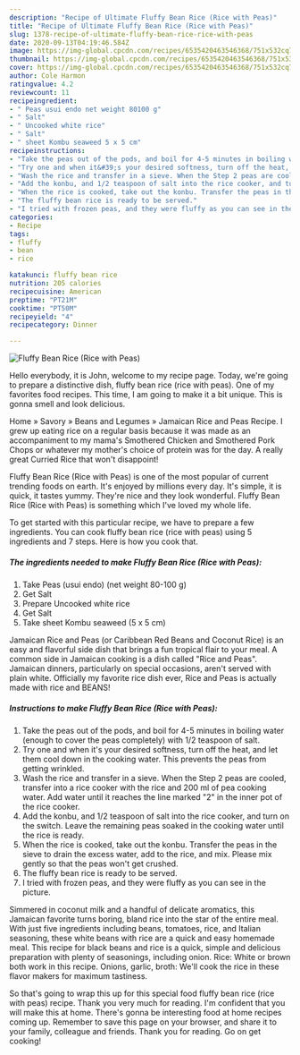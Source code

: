 ```yaml
---
description: "Recipe of Ultimate Fluffy Bean Rice (Rice with Peas)"
title: "Recipe of Ultimate Fluffy Bean Rice (Rice with Peas)"
slug: 1378-recipe-of-ultimate-fluffy-bean-rice-rice-with-peas
date: 2020-09-13T04:19:46.584Z
image: https://img-global.cpcdn.com/recipes/6535420463546368/751x532cq70/fluffy-bean-rice-rice-with-peas-recipe-main-photo.jpg
thumbnail: https://img-global.cpcdn.com/recipes/6535420463546368/751x532cq70/fluffy-bean-rice-rice-with-peas-recipe-main-photo.jpg
cover: https://img-global.cpcdn.com/recipes/6535420463546368/751x532cq70/fluffy-bean-rice-rice-with-peas-recipe-main-photo.jpg
author: Cole Harmon
ratingvalue: 4.2
reviewcount: 11
recipeingredient:
- " Peas usui endo net weight 80100 g"
- " Salt"
- " Uncooked white rice"
- " Salt"
- " sheet Kombu seaweed 5 x 5 cm"
recipeinstructions:
- "Take the peas out of the pods, and boil for 4-5 minutes in boiling water (enough to cover the peas completely) with 1/2 teaspoon of salt."
- "Try one and when it&#39;s your desired softness, turn off the heat, and let them cool down in the cooking water. This prevents the peas from getting wrinkled."
- "Wash the rice and transfer in a sieve. When the Step 2 peas are cooled, transfer into a rice cooker with the rice and 200 ml of pea cooking water. Add water until it reaches the line marked &#34;2&#34; in the inner pot of the rice cooker."
- "Add the konbu, and 1/2 teaspoon of salt into the rice cooker, and turn on the switch. Leave the remaining peas soaked in the cooking water until the rice is ready."
- "When the rice is cooked, take out the konbu. Transfer the peas in the sieve to drain the excess water, add to the rice, and mix. Please mix gently so that the peas won&#39;t get crushed."
- "The fluffy bean rice is ready to be served."
- "I tried with frozen peas, and they were fluffy as you can see in the picture."
categories:
- Recipe
tags:
- fluffy
- bean
- rice

katakunci: fluffy bean rice 
nutrition: 205 calories
recipecuisine: American
preptime: "PT21M"
cooktime: "PT50M"
recipeyield: "4"
recipecategory: Dinner

---
```



![Fluffy Bean Rice (Rice with Peas)](https://img-global.cpcdn.com/recipes/6535420463546368/751x532cq70/fluffy-bean-rice-rice-with-peas-recipe-main-photo.jpg)

Hello everybody, it is John, welcome to my recipe page. Today, we're going to prepare a distinctive dish, fluffy bean rice (rice with peas). One of my favorites food recipes. This time, I am going to make it a bit unique. This is gonna smell and look delicious.

Home » Savory » Beans and Legumes » Jamaican Rice and Peas Recipe. I grew up eating rice on a regular basis because it was made as an accompaniment to my mama&#39;s Smothered Chicken and Smothered Pork Chops or whatever my mother&#39;s choice of protein was for the day. A really great Curried Rice that won&#39;t disappoint!

Fluffy Bean Rice (Rice with Peas) is one of the most popular of current trending foods on earth. It's enjoyed by millions every day. It's simple, it is quick, it tastes yummy. They're nice and they look wonderful. Fluffy Bean Rice (Rice with Peas) is something which I've loved my whole life.


To get started with this particular recipe, we have to prepare a few ingredients. You can cook fluffy bean rice (rice with peas) using 5 ingredients and 7 steps. Here is how you cook that.

<!--inarticleads1-->

##### The ingredients needed to make Fluffy Bean Rice (Rice with Peas):

1. Take  Peas (usui endo) (net weight 80-100 g)
1. Get  Salt
1. Prepare  Uncooked white rice
1. Get  Salt
1. Take  sheet Kombu seaweed (5 x 5 cm)


Jamaican Rice and Peas (or Caribbean Red Beans and Coconut Rice) is an easy and flavorful side dish that brings a fun tropical flair to your meal. A common side in Jamaican cooking is a dish called &#34;Rice and Peas&#34;. Jamaican dinners, particularly on special occasions, aren&#39;t served with plain white. Officially my favorite rice dish ever, Rice and Peas is actually made with rice and BEANS! 

<!--inarticleads2-->

##### Instructions to make Fluffy Bean Rice (Rice with Peas):

1. Take the peas out of the pods, and boil for 4-5 minutes in boiling water (enough to cover the peas completely) with 1/2 teaspoon of salt.
1. Try one and when it&#39;s your desired softness, turn off the heat, and let them cool down in the cooking water. This prevents the peas from getting wrinkled.
1. Wash the rice and transfer in a sieve. When the Step 2 peas are cooled, transfer into a rice cooker with the rice and 200 ml of pea cooking water. Add water until it reaches the line marked &#34;2&#34; in the inner pot of the rice cooker.
1. Add the konbu, and 1/2 teaspoon of salt into the rice cooker, and turn on the switch. Leave the remaining peas soaked in the cooking water until the rice is ready.
1. When the rice is cooked, take out the konbu. Transfer the peas in the sieve to drain the excess water, add to the rice, and mix. Please mix gently so that the peas won&#39;t get crushed.
1. The fluffy bean rice is ready to be served.
1. I tried with frozen peas, and they were fluffy as you can see in the picture.


Simmered in coconut milk and a handful of delicate aromatics, this Jamaican favorite turns boring, bland rice into the star of the entire meal. With just five ingredients including beans, tomatoes, rice, and Italian seasoning, these white beans with rice are a quick and easy homemade meal. This recipe for black beans and rice is a quick, simple and delicious preparation with plenty of seasonings, including onion. Rice: White or brown both work in this recipe. Onions, garlic, broth: We&#39;ll cook the rice in these flavor makers for maximum tastiness. 

So that's going to wrap this up for this special food fluffy bean rice (rice with peas) recipe. Thank you very much for reading. I'm confident that you will make this at home. There's gonna be interesting food at home recipes coming up. Remember to save this page on your browser, and share it to your family, colleague and friends. Thank you for reading. Go on get cooking!
